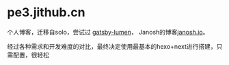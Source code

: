 # pe3.jithub.cn

个人博客，迁移自solo，尝试过 [gatsby-lumen](https://blog.jithub.cn/)， Janosh的博客[janosh.io](https://pe2.jithub.cn/)。

经过各种需求和开发难度的对比，最终决定使用最基本的hexo+next进行搭建，只需配置，很轻松